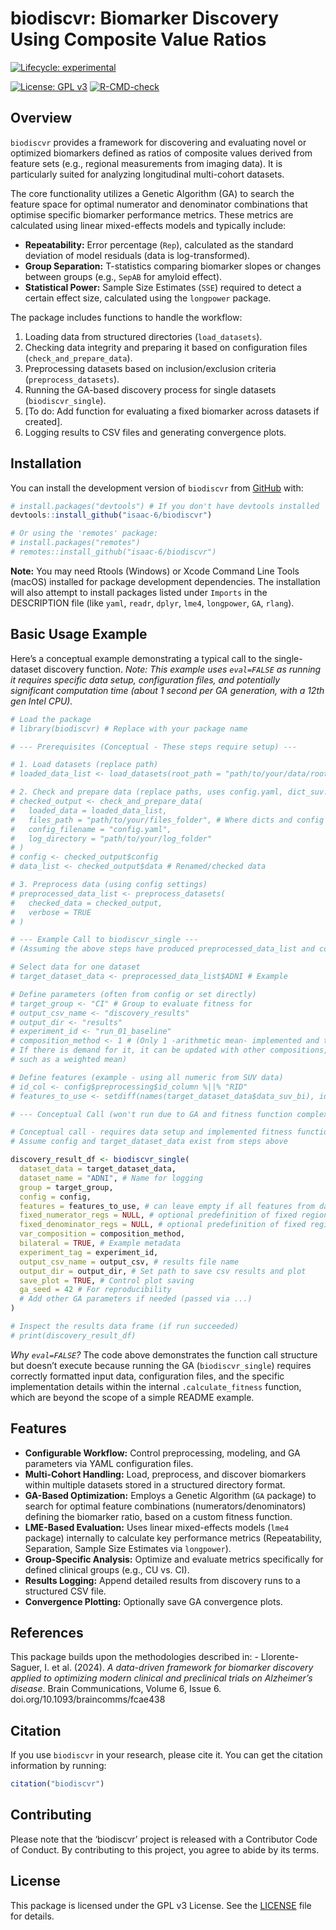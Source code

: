 
<!-- README.md is generated from README.Rmd. Please edit that file -->

# biodiscvr: Biomarker Discovery Using Composite Value Ratios

<!-- badges: start -->

[![Lifecycle:
experimental](https://img.shields.io/badge/lifecycle-experimental-orange.svg)](https://lifecycle.r-lib.org/articles/stages.html#experimental)
<!-- [![CRAN status](https://www.r-pkg.org/badges/version/biodiscvr)](https://CRAN.R-project.org/package=biodiscvr) -->
<!-- [![Codecov test coverage](https://codecov.io/gh/isaac-6/biodiscvr/branch/main/graph/badge.svg)](https://app.codecov.io/gh/isaac-6/biodiscvr?branch=main) -->
[![License: GPL
v3](https://img.shields.io/badge/License-GPLv3-blue.svg)](https://www.gnu.org/licenses/gpl-3.0)
[![R-CMD-check](https://github.com/isaac-6/biodiscvr/actions/workflows/R-CMD-check.yaml/badge.svg)](https://github.com/isaac-6/biodiscvr/actions/workflows/R-CMD-check.yaml)
<!-- badges: end -->

## Overview

`biodiscvr` provides a framework for discovering and evaluating novel or
optimized biomarkers defined as ratios of composite values derived from
feature sets (e.g., regional measurements from imaging data). It is
particularly suited for analyzing longitudinal multi-cohort datasets.

The core functionality utilizes a Genetic Algorithm (GA) to search the
feature space for optimal numerator and denominator combinations that
optimise specific biomarker performance metrics. These metrics are
calculated using linear mixed-effects models and typically include:

- **Repeatability:** Error percentage (`Rep`), calculated as the
  standard deviation of model residuals (data is log-transformed).
- **Group Separation:** T-statistics comparing biomarker slopes or
  changes between groups (e.g., `SepAB` for amyloid effect).
- **Statistical Power:** Sample Size Estimates (`SSE`) required to
  detect a certain effect size, calculated using the `longpower`
  package.

The package includes functions to handle the workflow:

1.  Loading data from structured directories (`load_datasets`).
2.  Checking data integrity and preparing it based on configuration
    files (`check_and_prepare_data`).
3.  Preprocessing datasets based on inclusion/exclusion criteria
    (`preprocess_datasets`).
4.  Running the GA-based discovery process for single datasets
    (`biodiscvr_single`).
5.  \[To do: Add function for evaluating a fixed biomarker across
    datasets if created\].
6.  Logging results to CSV files and generating convergence plots.

## Installation

You can install the development version of `biodiscvr` from
[GitHub](https://github.com/isaac-6/biodiscvr) with:

``` r
# install.packages("devtools") # If you don't have devtools installed
devtools::install_github("isaac-6/biodiscvr")

# Or using the 'remotes' package:
# install.packages("remotes")
# remotes::install_github("isaac-6/biodiscvr")
```

**Note:** You may need Rtools (Windows) or Xcode Command Line Tools
(macOS) installed for package development dependencies. The installation
will also attempt to install packages listed under `Imports` in the
DESCRIPTION file (like `yaml`, `readr`, `dplyr`, `lme4`, `longpower`,
`GA`, `rlang`).

## Basic Usage Example

Here’s a conceptual example demonstrating a typical call to the
single-dataset discovery function. *Note: This example uses `eval=FALSE`
as running it requires specific data setup, configuration files, and
potentially significant computation time (about 1 second per GA
generation, with a 12th gen Intel CPU).*

``` r
# Load the package
# library(biodiscvr) # Replace with your package name

# --- Prerequisites (Conceptual - These steps require setup) ---

# 1. Load datasets (replace path)
# loaded_data_list <- load_datasets(root_path = "path/to/your/data/root")

# 2. Check and prepare data (replace paths, uses config.yaml, dict_suv.csv)
# checked_output <- check_and_prepare_data(
#   loaded_data = loaded_data_list,
#   files_path = "path/to/your/files_folder", # Where dicts and config live
#   config_filename = "config.yaml",
#   log_directory = "path/to/your/log_folder"
# )
# config <- checked_output$config
# data_list <- checked_output$data # Renamed/checked data

# 3. Preprocess data (using config settings)
# preprocessed_data_list <- preprocess_datasets(
#   checked_data = checked_output,
#   verbose = TRUE
# )

# --- Example Call to biodiscvr_single ---
# (Assuming the above steps have produced preprocessed_data_list and config)

# Select data for one dataset
# target_dataset_data <- preprocessed_data_list$ADNI # Example

# Define parameters (often from config or set directly)
# target_group <- "CI" # Group to evaluate fitness for
# output_csv_name <- "discovery_results"
# output_dir <- "results"
# experiment_id <- "run_01_baseline"
# composition_method <- 1 # (Only 1 -arithmetic mean- implemented and tested. 
# If there is demand for it, it can be updated with other compositions, 
# such as a weighted mean)

# Define features (example - using all numeric from SUV data)
# id_col <- config$preprocessing$id_column %||% "RID"
# features_to_use <- setdiff(names(target_dataset_data$data_suv_bi), id_col)

# --- Conceptual Call (won't run due to GA and fitness function complexity) ---
```

``` r
# Conceptual call - requires data setup and implemented fitness function
# Assume config and target_dataset_data exist from steps above

discovery_result_df <- biodiscvr_single(
  dataset_data = target_dataset_data,
  dataset_name = "ADNI", # Name for logging
  group = target_group,
  config = config,
  features = features_to_use, # can leave empty if all features from data_suv_bi
  fixed_numerator_regs = NULL, # optional predefinition of fixed regions
  fixed_denominator_regs = NULL, # optional predefinition of fixed regions
  var_composition = composition_method,
  bilateral = TRUE, # Example metadata
  experiment_tag = experiment_id,
  output_csv_name = output_csv, # results file name
  output_dir = output_dir, # Set path to save csv results and plot
  save_plot = TRUE, # Control plot saving
  ga_seed = 42 # For reproducibility
  # Add other GA parameters if needed (passed via ...)
)

# Inspect the results data frame (if run succeeded)
# print(discovery_result_df)
```

*Why `eval=FALSE`?* The code above demonstrates the function call
structure but doesn’t execute because running the GA
(`biodiscvr_single`) requires correctly formatted input data,
configuration files, and the specific implementation details within the
internal `.calculate_fitness` function, which are beyond the scope of a
simple README example.

## Features

- **Configurable Workflow:** Control preprocessing, modeling, and GA
  parameters via YAML configuration files.
- **Multi-Cohort Handling:** Load, preprocess, and discover biomarkers
  within multiple datasets stored in a structured directory format.
- **GA-Based Optimization:** Employs a Genetic Algorithm (`GA` package)
  to search for optimal feature combinations (numerators/denominators)
  defining the biomarker ratio, based on a custom fitness function.
- **LME-Based Evaluation:** Uses linear mixed-effects models (`lme4`
  package) internally to calculate key performance metrics
  (Repeatability, Separation, Sample Size Estimates via `longpower`).
- **Group-Specific Analysis:** Optimize and evaluate metrics
  specifically for defined clinical groups (e.g., CU vs. CI).
- **Results Logging:** Append detailed results from discovery runs to a
  structured CSV file.
- **Convergence Plotting:** Optionally save GA convergence plots.

## References

This package builds upon the methodologies described in: -
Llorente-Saguer, I. et al. (2024). *A data-driven framework for
biomarker discovery applied to optimizing modern clinical and
preclinical trials on Alzheimer’s disease*. Brain Communications, Volume
6, Issue 6. doi.org/10.1093/braincomms/fcae438

## Citation

If you use `biodiscvr` in your research, please cite it. You can get the
citation information by running:

``` r
citation("biodiscvr")
```

## Contributing

Please note that the ‘biodiscvr’ project is released with a Contributor
Code of Conduct. By contributing to this project, you agree to abide by
its terms.

## License

This package is licensed under the GPL v3 License. See the
[LICENSE](LICENSE.md) file for details.

